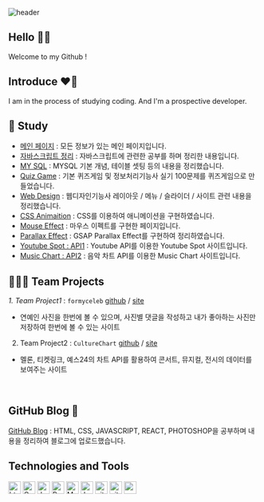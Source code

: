 ![header](https://github.com/Hyeji1364/Hyeji1364/assets/161557112/a12b0fd6-5817-482b-b54d-f2f55a22b7ec)

## Hello 👋🏼
Welcome to my Github !

## Introduce ❤💓
I am in the process of studying coding. And I'm a prospective developer.

## 📒 Study 
- [메인 페이지](https://hyeji1364.github.io/class2024/) : 모든 정보가 있는 메인 페이지입니다.
- [자바스크립트 정리](https://hyeji1364.github.io/class2024/javascript/index.html) : 자바스크립트에 관련한 공부를 하며 정리한 내용입니다.
- [MY SQL](https://hyeji1364.github.io/class2024/mysql/index.html) : MYSQL 기본 개념, 테이블 셋팅 등의 내용을 정리했습니다.
- [Quiz Game](https://hyeji1364.github.io/class2024/quiz/index.html) : 기본 퀴즈게임 및 정보처리기능사 실기 100문제를 퀴즈게임으로 만들었습니다.
- [Web Design](https://hyeji1364.github.io/class2024/webd/index.html) : 웹디자인기능사 레이아웃 / 메뉴 / 슬라이더 / 사이트 관련 내용을 정리했습니다.
- [CSS Animaition](https://hyeji1364.github.io/class2024/css/index.html) : CSS를 이용하여 애니메이션을 구현하였습니다.
- [Mouse Effect](https://hyeji1364.github.io/class2024/effect/mouse01.html) : 마우스 이펙트를 구현한 페이지입니다.
- [Parallax Effect](https://hyeji1364.github.io/class2024/effect/parallax01.html) : GSAP Parallax Effect를 구현하여 정리하였습니다.
- [Youtube Spot : API1](https://github.com/Hyeji1364/youtube-spot) : Youtube API를 이용한 Youtube Spot 사이트입니다.
- [Music Chart : API2](https://github.com/Hyeji1364/youtube-music) : 음악 차트 API를 이용한 Music Chart 사이트입니다.

## 👨‍👧‍👧 Team Projects 

<em>1. Team Project1</em> : `formyceleb` [github](https://github.com/Hyeji1364/FORMYCELEB_PROJECT) / [site](http://akdma2577.dothome.co.kr/)
- 연예인 사진을 한번에 볼 수 있으며, 사진별 댓글을 작성하고 내가 좋아하는 사진만 저장하여 한번에 볼 수 있는 사이트
2. Team Project2 : `CultureChart` [github](https://github.com/Hyeji1364/culturechart-api) / [site](https://culturechart-api.vercel.app)
- 멜론, 티켓링크, 예스24의 차트 API를 활용하여 콘서트, 뮤지컬, 전시의 데이터를 보여주는 사이트
<br>

## GitHub Blog 🎵
[GitHub Blog](https://hyeji1364.github.io/) : HTML, CSS, JAVASCRIPT, REACT, PHOTOSHOP을 공부하며 내용을 정리하여 블로그에 업로드했습니다.
<br>

## Technologies and Tools

<img alt="html5" src="https://img.shields.io/badge/HTML5-E34F26?style=for-the-badge&logo=html5&logoColor=white" height="25px"/>
<img alt="Css3" src="https://img.shields.io/badge/CSS3-1572B6?style=for-the-badge&logo=css3&logoColor=white" height="25px"/>
<img alt="Javascript" src="https://img.shields.io/badge/JavaScript-323330?style=for-the-badge&logo=javascript&logoColor=F7DF1E"  height="25px"/>
<img alt="React" src="https://img.shields.io/badge/React-20232A?style=for-the-badge&logo=react&logoColor=61DAFB" height="25px"/>
<img alt="Markdown" src="https://img.shields.io/badge/Markdown-000000?style=for-the-badge&logo=markdown&logoColor=white"  height="25px"/>
<img alt="Jquery" src="https://img.shields.io/badge/jquery-%230769AD.svg?style=for-the-badge&logo=jquery&logoColor=white" height="25px"/>
<img alt="git" src="https://img.shields.io/badge/-Git-F05032?style=flat-square&logo=git&logoColor=white" height="25px"/>
<img alt="github actions" src="https://img.shields.io/badge/-Github_Actions-2088FF?style=flat-square&logo=github-actions&logoColor=white" height="25px"/>
<img alt="postman" src="https://img.shields.io/badge/-Postman-00C7B7?style=flat-square&logo=postman&logoColor=white" height="25px"/>
